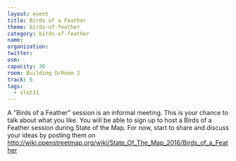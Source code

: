 ```yaml
---
layout: event
title: Birds of a Feather
theme: birds-of-feather
category: birds-of-feather
name: 
organization: 
twitter:
osm:
capacity: 30
room: Building D/Room 2
track: 6
tags:
  - slot31
---
```

A "Birds of a Feather" session is an informal meeting. This is your chance to talk about what you like. You will be able to sign up to host a Birds of a Feather session during State of the Map. For now, start to share and discuss your ideas by posting them on http://wiki.openstreetmap.org/wiki/State_Of_The_Map_2016/Birds_of_a_Feather
